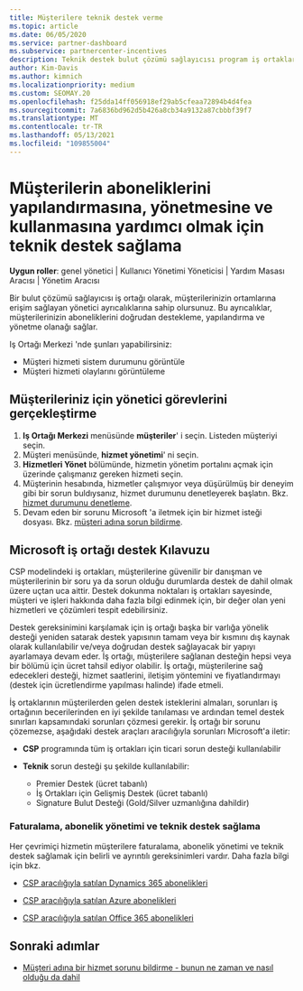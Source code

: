 ```yaml
---
title: Müşterilere teknik destek verme
ms.topic: article
ms.date: 06/05/2020
ms.service: partner-dashboard
ms.subservice: partnercenter-incentives
description: Teknik destek bulut çözümü sağlayıcısı program iş ortaklarının müşterileri sunabileceği türler hakkında bilgi edinin.
author: Kim-Davis
ms.author: kimnich
ms.localizationpriority: medium
ms.custom: SEOMAY.20
ms.openlocfilehash: f25dda14ff056918ef29ab5cfeaa72894b4d4fea
ms.sourcegitcommit: 7a6836bd962d5b426a8cb34a9132a87cbbbf39f7
ms.translationtype: MT
ms.contentlocale: tr-TR
ms.lasthandoff: 05/13/2021
ms.locfileid: "109855004"
---
```

# <a name="provide-technical-support-to-help-customers-configure-manage-and-use-their-subscriptions"></a>Müşterilerin aboneliklerini yapılandırmasına, yönetmesine ve kullanmasına yardımcı olmak için teknik destek sağlama


**Uygun roller**: genel yönetici | Kullanıcı Yönetimi Yöneticisi | Yardım Masası Aracısı | Yönetim Aracısı

Bir bulut çözümü sağlayıcısı iş ortağı olarak, müşterilerinizin ortamlarına erişim sağlayan yönetici ayrıcalıklarına sahip olursunuz. Bu ayrıcalıklar, müşterilerinizin aboneliklerini doğrudan destekleme, yapılandırma ve yönetme olanağı sağlar.

Iş Ortağı Merkezi 'nde şunları yapabilirsiniz:

- Müşteri hizmeti sistem durumunu görüntüle
- Müşteri hizmeti olaylarını görüntüleme

## <a name="perform-admin-tasks-for-your-customers"></a>Müşterileriniz için yönetici görevlerini gerçekleştirme

1. **Iş Ortağı Merkezi** menüsünde **müşteriler**' i seçin. Listeden müşteriyi seçin.
2. Müşteri menüsünde, **hizmet yönetimi**' ni seçin.
3. **Hizmetleri Yönet** bölümünde, hizmetin yönetim portalını açmak için üzerinde çalışmanız gereken hizmeti seçin.
4. Müşterinin hesabında, hizmetler çalışmıyor veya düşürülmüş bir deneyim gibi bir sorun buldıysanız, hizmet durumunu denetleyerek başlatın. Bkz. [hizmet durumunu denetleme](check-service-health.md).
5. Devam eden bir sorunu Microsoft 'a iletmek için bir hizmet isteği dosyası. Bkz. [müşteri adına sorun bildirme](report-problems-on-behalf-of-a-customer.md).

## <a name="microsoft-partner-support-guidance"></a>Microsoft iş ortağı destek Kılavuzu

CSP modelindeki iş ortakları, müşterilerine güvenilir bir danışman ve müşterilerinin bir soru ya da sorun olduğu durumlarda destek de dahil olmak üzere uçtan uca aittir. Destek dokunma noktaları iş ortakları sayesinde, müşteri ve işleri hakkında daha fazla bilgi edinmek için, bir değer olan yeni hizmetleri ve çözümleri tespit edebilirsiniz.

Destek gereksinimini karşılamak için iş ortağı başka bir varlığa yönelik desteği yeniden satarak destek yapısının tamam veya bir kısmını dış kaynak olarak kullanılabilir ve/veya doğrudan destek sağlayacak bir yapıyı ayarlamaya devam eder.  İş ortağı, müşterilere sağlanan desteğin hepsi veya bir bölümü için ücret tahsil ediyor olabilir. İş ortağı, müşterilerine sağ edecekleri desteği, hizmet saatlerini, iletişim yöntemini ve fiyatlandırmayı (destek için ücretlendirme yapılması halinde) ifade etmeli. 

İş ortaklarının müşterilerden gelen destek isteklerini almaları, sorunları iş ortağının becerilerinden en iyi şekilde tanılaması ve ardından temel destek sınırları kapsamındaki sorunları çözmesi gerekir. İş ortağı bir sorunu çözemezse, aşağıdaki destek araçları aracılığıyla sorunları Microsoft'a iletir:

- **CSP** programında tüm iş ortakları için ticari sorun desteği kullanılabilir

- **Teknik** sorun desteği şu şekilde kullanılabilir:

  - Premier Destek (ücret tabanlı)
  - İş Ortakları için Gelişmiş Destek (ücret tabanlı)
  - Signature Bulut Desteği (Gold/Silver uzmanlığına dahildir)

### <a name="providing-billing-subscription-management-and-technical-support"></a>Faturalama, abonelik yönetimi ve teknik destek sağlama 

Her çevrimiçi hizmetin müşterilere faturalama, abonelik yönetimi ve teknik destek sağlamak için belirli ve ayrıntılı gereksinimleri vardır. Daha fazla bilgi için bkz.

- [CSP aracılığıyla satılan Dynamics 365 abonelikleri](https://www.microsoftpartnercommunity.com/t5/CSP/Microsoft-Partner-Support-Guidance/m-p/5262#M30)

- [CSP aracılığıyla satılan Azure abonelikleri](https://www.microsoftpartnercommunity.com/t5/CSP/Microsoft-Partner-Support-Guidance/m-p/5263#M31)

- [CSP aracılığıyla satılan Office 365 abonelikleri](https://www.microsoftpartnercommunity.com/t5/CSP/Microsoft-Partner-Support-Guidance/m-p/5264#M32)

## <a name="next-steps"></a>Sonraki adımlar

- [Müşteri adına bir hizmet sorunu bildirme - bunun ne zaman ve nasıl olduğu da dahil](report-problems-on-behalf-of-a-customer.md)